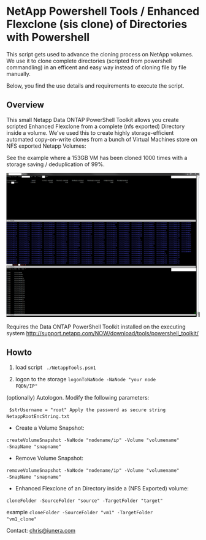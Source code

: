 # NetApp Powershell Tools / Enhanced Flexclone (sis clone) of Directories with Powershell

This script gets used to advance the cloning process on NetApp volumes. We use it to clone complete directories (scripted from powershell commandling) in an efficent and easy way instead of cloning file by file manually. 

Below, you find the use details and requirements to execute the script.

## Overview
This small Netapp Data ONTAP PowerShell Toolkit allows you create scripted Enhanced Flexclone from a complete (nfs exported) Directory inside a volume. We've used this to create highly storage-efficient automated copy-on-write clones from a bunch of Virtual Machines store on NFS exported Netapp Volumes:

See the example where a 153GB VM has been cloned 1000 times with a storage saving / deduplication of 99%.

<img src="https://github.com/iunera/netapptools/blob/master/enhanced-flexclone-power.PNG" />


Requires the Data ONTAP PowerShell Toolkit installed on the executing system
http://support.netapp.com/NOW/download/tools/powershell_toolkit/
## Howto 

1. load script
 <code> ./NetappTools.psm1 </code>
 

2. logon to the storage 
<code>logonToNaNode -NaNode "your node FQDN/IP"</code>

(optionally) Autologon. Modify the following parameters:

<code>		$strUsername = "root"
    Apply the password as secure string NetappRootEncString.txt</code>
    
- Create a Volume Snapshot:

<code>createVolumeSnapshot -NaNode "nodename/ip" -Volume "volumename" -SnapName "snapname"  </code>

- Remove Volume Snapshot: 

<code>removeVolumeSnapshot -NaNode "nodename/ip" -Volume "volumename" -SnapName "snapname"  </code>


- Enhanced Flexclone of an Directory inside a (NFS Exported) volume: 

<code>cloneFolder -SourceFolder "source" -TargetFolder "target" </code>

example <code>cloneFolder -SourceFolder "vm1" -TargetFolder "vm1_clone" </code>


Contact: chris@iunera.com
